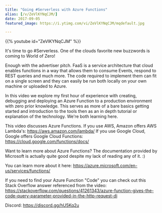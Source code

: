 ```yaml
---
title: "Going #Serverless with Azure Functions"
alias: [/v/ZeVlKYNqCJM/]
date: 2017-09-05
featured_image: https://i.ytimg.com/vi/ZeVlKYNqCJM/mqdefault.jpg

---
```


{{% youtube id="ZeVlKYNqCJM" %}}

It's time to go #Serverless. One of the clouds favorite new buzzwords is coming to  World of Zero!

Enough with the advertiser pitch. FaaS is a service architecture that cloud enables functions in a way that allows them to consume Events, respond to REST queries and much more. The code required to implement them can fit on a single screen and they can easily be run both locally on your own machine or uploaded to Azure.

In this video we explore my first hour of experience with creating, debugging and deploying an Azure Function to a production environment with zero prior knowledge. This serves as more of a bare basics getting started and introduction to the tools then as an in depth tutorial or explanation of the technology. We're both learning here.

This video discusses Azure Functions.
If you use AWS, Amazon offers AWS Lambda's: https://aws.amazon.com/lambda/
If you use Google Cloud, Google offers Google Cloud Functions: https://cloud.google.com/functions/docs/

Want to learn more about Azure Functions? The documentation provided by Microsoft is actually quite good despite my lack of reading any of it. :)

You can learn more about it here: https://azure.microsoft.com/en-us/services/functions/

If you need to find your Azure Function "Code" you can check out this Stack Overflow answer referenced from the video: https://stackoverflow.com/questions/41261343/azure-function-gives-the-code-query-parameter-provided-in-the-http-request-di

Discord: https://discord.gg/hU5Kq2u